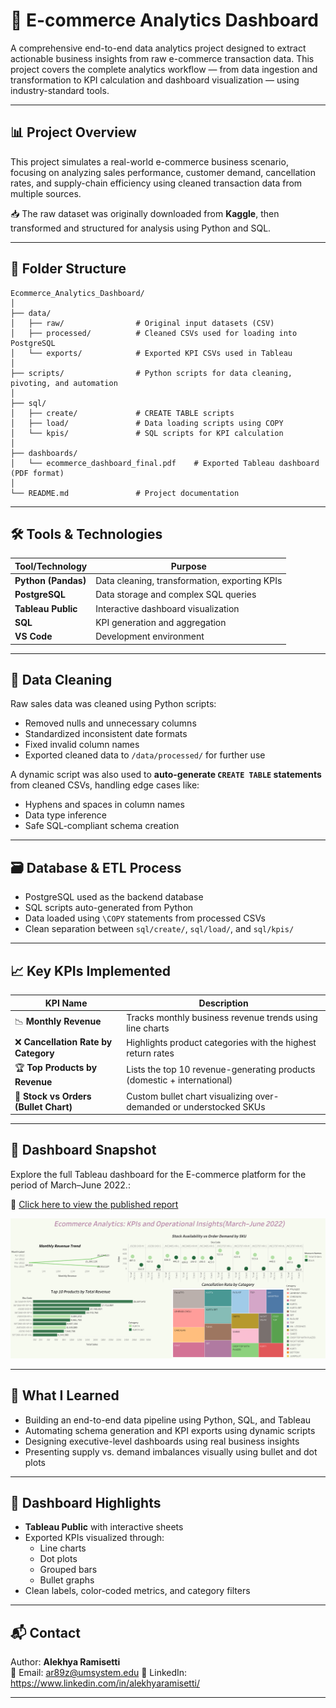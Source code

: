 
# 🛒 E-commerce Analytics Dashboard

A comprehensive end-to-end data analytics project designed to extract actionable business insights from raw e-commerce transaction data. This project covers the complete analytics workflow — from data ingestion and transformation to KPI calculation and dashboard visualization — using industry-standard tools.

---

## 📊 Project Overview

This project simulates a real-world e-commerce business scenario, focusing on analyzing sales performance, customer demand, cancellation rates, and supply-chain efficiency using cleaned transaction data from multiple sources.

📥 The raw dataset was originally downloaded from **Kaggle**, then transformed and structured for analysis using Python and SQL.

---

## 📁 Folder Structure

```
Ecommerce_Analytics_Dashboard/
│
├── data/
│   ├── raw/                # Original input datasets (CSV)
│   ├── processed/          # Cleaned CSVs used for loading into PostgreSQL
│   └── exports/            # Exported KPI CSVs used in Tableau
│
├── scripts/                # Python scripts for data cleaning, pivoting, and automation
│
├── sql/
│   ├── create/             # CREATE TABLE scripts
│   ├── load/               # Data loading scripts using COPY
│   └── kpis/               # SQL scripts for KPI calculation
│
├── dashboards/
│   └── ecommerce_dashboard_final.pdf    # Exported Tableau dashboard (PDF format)
│
└── README.md               # Project documentation
```

---

## 🛠️ Tools & Technologies

| Tool/Technology  | Purpose                            |
|------------------|-------------------------------------|
| **Python (Pandas)**     | Data cleaning, transformation, exporting KPIs |
| **PostgreSQL**          | Data storage and complex SQL queries |
| **Tableau Public**      | Interactive dashboard visualization |
| **SQL**                 | KPI generation and aggregation |
| **VS Code**             | Development environment |

---

## 🧹 Data Cleaning

Raw sales data was cleaned using Python scripts:
- Removed nulls and unnecessary columns
- Standardized inconsistent date formats
- Fixed invalid column names
- Exported cleaned data to `/data/processed/` for further use

A dynamic script was also used to **auto-generate `CREATE TABLE` statements** from cleaned CSVs, handling edge cases like:
- Hyphens and spaces in column names
- Data type inference
- Safe SQL-compliant schema creation

---

## 🗃️ Database & ETL Process

- PostgreSQL used as the backend database
- SQL scripts auto-generated from Python
- Data loaded using `\COPY` statements from processed CSVs
- Clean separation between `sql/create/`, `sql/load/`, and `sql/kpis/`

---

## 📈 Key KPIs Implemented

| KPI Name                  | Description                                                                 |
|---------------------------|-----------------------------------------------------------------------------|
| 📉 **Monthly Revenue**          | Tracks monthly business revenue trends using line charts                    |
| ❌ **Cancellation Rate by Category** | Highlights product categories with the highest return rates              |
| 🏆 **Top Products by Revenue**     | Lists the top 10 revenue-generating products (domestic + international) |
| 🎯 **Stock vs Orders (Bullet Chart)** | Custom bullet chart visualizing over-demanded or understocked SKUs      |

---
## 📌 Dashboard Snapshot

Explore the full Tableau dashboard for the E-commerce platform for the period of March–June 2022.:

🔗 [Click here to view the published report](https://public.tableau.com/views/ecommerce_analytics_dashboard/Dashboard1?:language=en-US&:sid=&:redirect=auth&:display_count=n&:origin=viz_share_link)


![Dashboard Screenshot](Dashboard%201.png)

---

## 🧠 What I Learned

- Building an end-to-end data pipeline using Python, SQL, and Tableau
- Automating schema generation and KPI exports using dynamic scripts
- Designing executive-level dashboards using real business insights
- Presenting supply vs. demand imbalances visually using bullet and dot plots

---


## 🧩 Dashboard Highlights

- **Tableau Public** with interactive sheets
- Exported KPIs visualized through:
  - Line charts
  - Dot plots
  - Grouped bars
  - Bullet graphs
- Clean labels, color-coded metrics, and category filters

---

## 📬 Contact

Author: **Alekhya Ramisetti**  
📧 Email: ar89z@umsystem.edu 
🔗 LinkedIn: https://www.linkedin.com/in/alekhyaramisetti/

---
